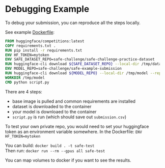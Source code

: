 # Debugging Example

To debug your submission, you can reproduce all the steps locally.

See example [Dockerfile](Dockerfile):

```Dockerfile
FROM huggingface/competitions:latest
COPY requirements.txt .
RUN pip install -r requirements.txt
ENV HF_TOKEN=mytoken
ENV SAFE_DATASET_REPO=safe-challenge/safe-challenge-practice-dataset
RUN huggingface-cli download ${SAFE_DATASET_REPO} --local-dir /tmp/data --repo-type dataset
ENV MODEL_REPO=safe-challenge/safe-example-submission
RUN huggingface-cli download ${MODEL_REPO} --local-dir /tmp/model --repo-type model
WORKDIR /tmp/model
CMD python script.py
```

There are 4 steps:
- base image is pulled and common requirements are installed
- dataset is downloaded to the container 
- your model is downloaed to the container
- `script.py` is run (which should save out `submission.csv`)

To test your own private repo, you would need to set your huggingface token as an environment variable somewhere. In the Dockerfile: `ENV HF_TOKEN=mytoken`

You can build: `docker build . -t safe-test`  
Then run: `docker run --rm --gpus all safe-test`   

You can map volumes to docker if you want to see the results.
